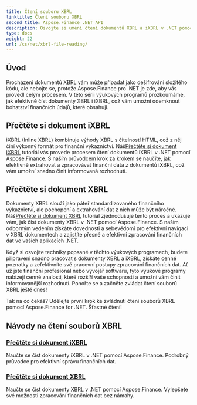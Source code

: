 ```yaml
---
title: Čtení souboru XBRL
linktitle: Čtení souboru XBRL
second_title: Aspose.Finance .NET API
description: Osvojte si umění čtení dokumentů XBRL a iXBRL v .NET pomocí výukových programů Aspose.Finance. Bez námahy vylepšete své možnosti zpracování finančních dat.
type: docs
weight: 22
url: /cs/net/xbrl-file-reading/
---
```

## Úvod

Procházení dokumentů XBRL vám může připadat jako dešifrování složitého kódu, ale nebojte se, protože Aspose.Finance pro .NET je zde, aby vás provedl celým procesem. V této sérii výukových programů prozkoumáme, jak efektivně číst dokumenty XBRL i iXBRL, což vám umožní odemknout bohatství finančních údajů, které obsahují.

## Přečtěte si dokument iXBRL

iXBRL (Inline XBRL) kombinuje výhody XBRL s čitelností HTML, což z něj činí výkonný formát pro finanční výkaznictví. Náš[Přečtěte si dokument iXBRL](./read-ixbrl-document/) tutoriál vás provede procesem čtení dokumentů iXBRL v .NET pomocí Aspose.Finance. S naším průvodcem krok za krokem se naučíte, jak efektivně extrahovat a zpracovávat finanční data z dokumentů iXBRL, což vám umožní snadno činit informovaná rozhodnutí.

## Přečtěte si dokument XBRL

 Dokumenty XBRL slouží jako páteř standardizovaného finančního výkaznictví, ale pochopení a extrahování dat z nich může být náročné. Náš[Přečtěte si dokument XBRL](./read-xbrl-document/) tutoriál zjednodušuje tento proces a ukazuje vám, jak číst dokumenty XBRL v .NET pomocí Aspose.Finance. S naším odborným vedením získáte dovednosti a sebevědomí pro efektivní navigaci v XBRL dokumentech a zajistíte přesné a efektivní zpracování finančních dat ve vašich aplikacích .NET.

Když si osvojíte techniky popsané v těchto výukových programech, budete připraveni snadno pracovat s dokumenty XBRL a iXBRL, získáte cenné poznatky a zefektivníte své pracovní postupy zpracování finančních dat. Ať už jste finanční profesionál nebo vývojář softwaru, tyto výukové programy nabízejí cenné znalosti, které rozšíří vaše schopnosti a umožní vám činit informovanější rozhodnutí. Ponořte se a začněte zvládat čtení souborů XBRL ještě dnes!

Tak na co čekáš? Udělejte první krok ke zvládnutí čtení souborů XBRL pomocí Aspose.Finance for .NET. Šťastné čtení!
## Návody na čtení souborů XBRL
### [Přečtěte si dokument iXBRL](./read-ixbrl-document/)
Naučte se číst dokumenty iXBRL v .NET pomocí Aspose.Finance. Podrobný průvodce pro efektivní správu finančních dat.
### [Přečtěte si dokument XBRL](./read-xbrl-document/)
Naučte se číst dokumenty XBRL v .NET pomocí Aspose.Finance. Vylepšete své možnosti zpracování finančních dat bez námahy.